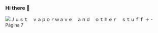 ### Hi there 👋

![Ｊｕｓｔ　ｖａｐｏｒｗａｖｅ　ａｎｄ　ｏｔｈｅｒ　ｓｔｕｆｆ  ＋ - Página 7](https://user-images.githubusercontent.com/65224451/138826980-485fe4bc-cab1-422b-a430-0f11e09d037e.gif)



